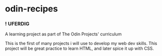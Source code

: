 # odin-recipes
### ! UFERDIG
A learning project as part of The Odin Projects' curriculum

This is the first of many projects i will use to develop my web dev skills. This project will be great practice to learn HTML, and later spice it up with CSS.
